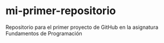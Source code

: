 # mi-primer-repositorio
Repositorio para el primer proyecto de GitHub en la asignatura Fundamentos de Programación
